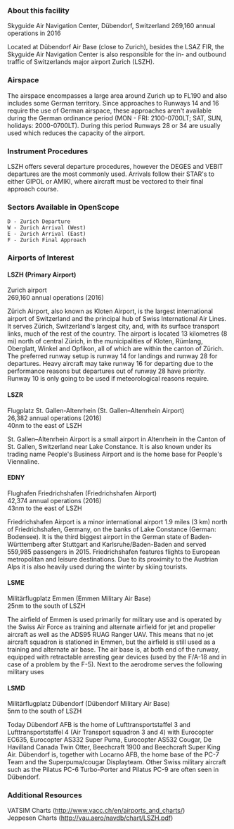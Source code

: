 ### About this facility
Skyguide Air Navigation Center, Dübendorf, Switzerland
269,160 annual operations in 2016

Located at Dübendorf Air Base (close to Zurich), besides the LSAZ FIR, the Skyguide Air Navigation Center is also responsible for the in- and outbound traffic of Switzerlands major airport Zurich (LSZH).

### Airspace
The airspace encompasses a large area around Zurich up to FL190 and also includes some German territory. Since approaches to Runways 14 and 16 require the use of German airspace, these approaches aren't available during the German ordinance period (MON - FRI: 2100-0700LT; SAT, SUN, holidays: 2000-0700LT). During this period Runways 28 or 34 are usually used which reduces the capacity of the airport.

### Instrument Procedures
LSZH offers several departure procedures, however the DEGES and VEBIT departures are the most commonly used. Arrivals follow their STAR's to either GIPOL or AMIKI, where aircraft must be vectored to their final approach course.

### Sectors Available in OpenScope
```
D - Zurich Departure
W - Zurich Arrival (West)
E - Zurich Arrival (East)
F - Zurich Final Approach
```

### Airports of Interest

#### LSZH (Primary Airport)
Zurich airport                               
269,160 annual operations (2016)                               

Zürich Airport, also known as Kloten Airport, is the largest international airport of Switzerland and the principal hub of Swiss International Air Lines. It serves Zürich, Switzerland's largest city, and, with its surface transport links, much of the rest of the country. The airport is located 13 kilometres (8 mi) north of central Zürich, in the municipalities of Kloten, Rümlang, Oberglatt, Winkel and Opfikon, all of which are within the canton of Zürich. The preferred runway setup is runway 14 for landings and runway 28 for departures. Heavy aircraft may take runway 16 for departing due to the performance reasons but departures out of runway 28 have priority. Runway 10 is only going to be used if meteorological reasons require.

#### LSZR
Flugplatz St. Gallen-Altenrhein (St. Gallen–Altenrhein Airport)                               
26,382 annual operations (2016)                               
40nm to the east of LSZH                               

St. Gallen–Altenrhein Airport is a small airport in Altenrhein in the Canton of St. Gallen, Switzerland near Lake Constance. It is also known under its trading name People's Business Airport and is the home base for People's Viennaline.


#### EDNY
Flughafen Friedrichshafen (Friedrichshafen Airport)                               
42,374 annual operations (2016)                               
43nm to the east of LSZH                               

Friedrichshafen Airport is a minor international airport 1.9 miles (3 km) north of Friedrichshafen, Germany, on the banks of Lake Constance (German: Bodensee). It is the third biggest airport in the German state of Baden-Württemberg after Stuttgart and Karlsruhe/Baden-Baden and served 559,985 passengers in 2015. Friedrichshafen features flights to European metropolitan and leisure destinations. Due to its proximity to the Austrian Alps it is also heavily used during the winter by skiing tourists.


#### LSME
Militärflugplatz Emmen (Emmen Military Air Base)                               
25nm to the south of LSZH                               

The airfield of Emmen is used primarily for military use and is operated by the Swiss Air Force as training and alternate airfield for jet and propeller aircraft as well as the ADS95 RUAG Ranger UAV. This means that no jet aircraft squadron is stationed in Emmen, but the airfield is still used as a training and alternate air base. The air base is, at both end of the runway, equipped with retractable arresting gear devices (used by the F/A-18 and in case of a problem by the F-5). Next to the aerodrome serves the following military uses


#### LSMD
Militärflugplatz Dübendorf (Dübendorf Military Air Base)                               
5nm to the south of LSZH                               

Today Dübendorf AFB is the home of Lufttransportstaffel 3 and Lufttransportstaffel 4 (Air Transport squadron 3 and 4) with Eurocopter EC635, Eurocopter AS332 Super Puma, Eurocopter AS532 Cougar, De Havilland Canada Twin Otter, Beechcraft 1900 and Beechcraft Super King Air. Dübendorf is, together with Locarno AFB, the home base of the PC-7 Team and the Superpuma/cougar Displayteam. Other Swiss military aircraft such as the Pilatus PC-6 Turbo-Porter and Pilatus PC-9 are often seen in Dübendorf.

### Additional Resources
VATSIM Charts (http://www.vacc.ch/en/airports_and_charts/)                               
Jeppesen Charts (http://vau.aero/navdb/chart/LSZH.pdf)

